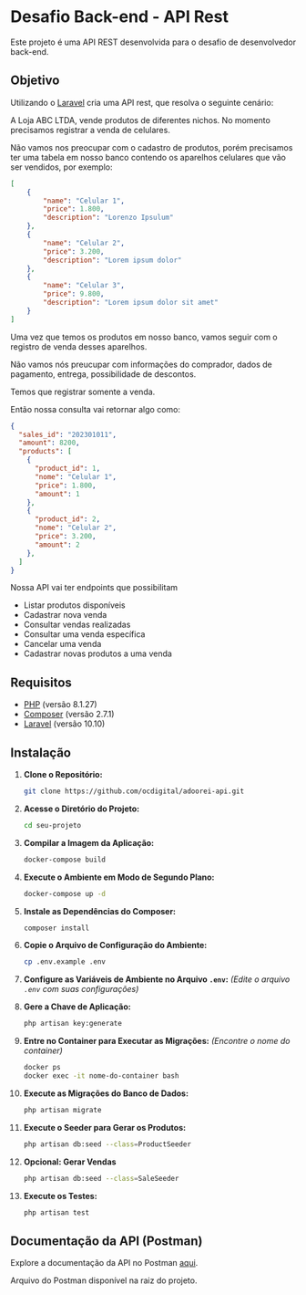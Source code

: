 # Desafio Back-end - API Rest

Este projeto é uma API REST desenvolvida para o desafio de desenvolvedor back-end.

## Objetivo
Utilizando o  <a href=“https://laravel.com/docs/10.x“>Laravel</a> cria uma API rest, que resolva o seguinte cenário:


A Loja ABC LTDA, vende produtos de diferentes nichos. No momento precisamos registrar a venda de celulares.

Não vamos nos preocupar com o cadastro de produtos, porém precisamos ter uma tabela em nosso banco contendo os aparelhos celulares que vão ser vendidos, por exemplo:

```json
[
    {
        "name": "Celular 1",
        "price": 1.800,
        "description": "Lorenzo Ipsulum"
    },
    {
        "name": "Celular 2",
        "price": 3.200,
        "description": "Lorem ipsum dolor"
    },
    {
        "name": "Celular 3",
        "price": 9.800,
        "description": "Lorem ipsum dolor sit amet"
    }
]
```

Uma vez que temos os produtos em nosso banco, vamos seguir com o registro de venda desses aparelhos.

Não vamos nós preucupar com informações do comprador, dados de pagamento, entrega, possibilidade de descontos.

Temos que registrar somente a venda. 

Então nossa consulta vai retornar algo como:
```json
{
  "sales_id": "202301011",
  "amount": 8200,
  "products": [
    {
      "product_id": 1,
      "nome": "Celular 1",
      "price": 1.800,
      "amount": 1
    },
    {
      "product_id": 2,
      "nome": "Celular 2",
      "price": 3.200,
      "amount": 2
    },
  ]
}
```

Nossa API vai ter endpoints que possibilitam

* Listar produtos disponíveis
* Cadastrar nova venda
* Consultar vendas realizadas
* Consultar uma venda específica
* Cancelar uma venda
* Cadastrar novas produtos a uma venda

## Requisitos

- [PHP](https://www.php.net/) (versão 8.1.27)
- [Composer](https://getcomposer.org/) (versão 2.7.1)
- [Laravel](https://laravel.com/) (versão 10.10)

## Instalação

1. **Clone o Repositório:**
    ```bash
    git clone https://github.com/ocdigital/adoorei-api.git
    ```

2. **Acesse o Diretório do Projeto:**
    ```bash
    cd seu-projeto
    ```

3. **Compilar a Imagem da Aplicação:**
    ```bash
    docker-compose build
    ```

4. **Execute o Ambiente em Modo de Segundo Plano:**
    ```bash
    docker-compose up -d
    ```

5. **Instale as Dependências do Composer:**
    ```bash
    composer install
    ```

6. **Copie o Arquivo de Configuração do Ambiente:**
    ```bash
    cp .env.example .env
    ```

7. **Configure as Variáveis de Ambiente no Arquivo `.env`:**
    *(Edite o arquivo `.env` com suas configurações)*

8. **Gere a Chave de Aplicação:**
    ```bash
    php artisan key:generate
    ```

9. **Entre no Container para Executar as Migrações:**
    *(Encontre o nome do container)*
    ```bash
    docker ps
    docker exec -it nome-do-container bash
    ```

10. **Execute as Migrações do Banco de Dados:**
    ```bash
    php artisan migrate
    ```

11. **Execute o Seeder para Gerar os Produtos:**
    ```bash
    php artisan db:seed --class=ProductSeeder
    ```

12. **Opcional: Gerar Vendas**
    ```bash
    php artisan db:seed --class=SaleSeeder
    ```

13. **Execute os Testes:**
    ```bash
    php artisan test
    ```

## Documentação da API (Postman)

Explore a documentação da API no Postman [aqui](https://documenter.getpostman.com/view/2748681/2sA2xb5vSz).

Arquivo do Postman disponível na raiz do projeto.
